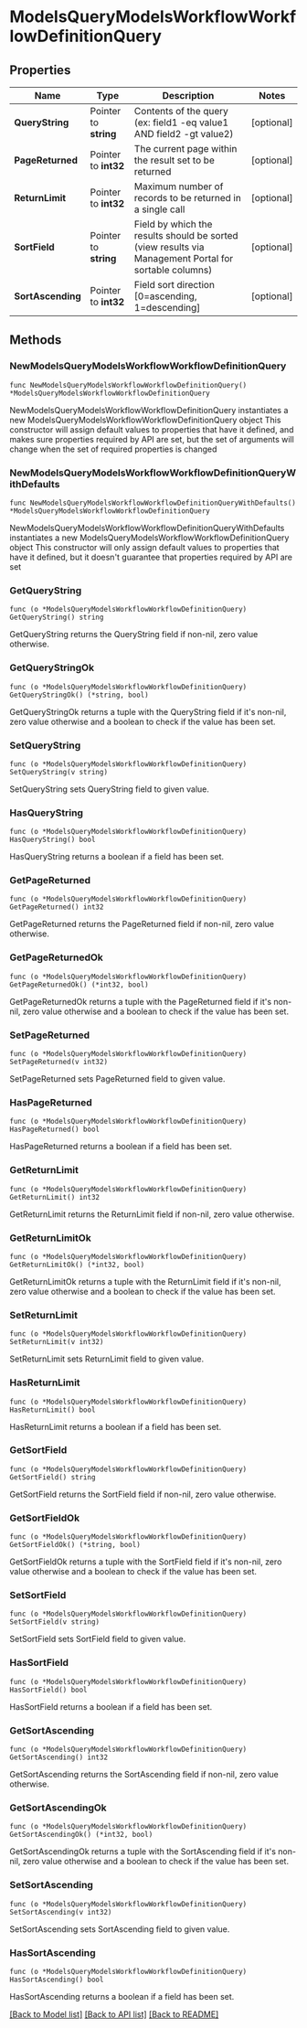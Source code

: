 # ModelsQueryModelsWorkflowWorkflowDefinitionQuery

## Properties

Name | Type | Description | Notes
------------ | ------------- | ------------- | -------------
**QueryString** | Pointer to **string** | Contents of the query (ex: field1 -eq value1 AND field2 -gt value2) | [optional] 
**PageReturned** | Pointer to **int32** | The current page within the result set to be returned | [optional] 
**ReturnLimit** | Pointer to **int32** | Maximum number of records to be returned in a single call | [optional] 
**SortField** | Pointer to **string** | Field by which the results should be sorted (view results via Management Portal for sortable columns) | [optional] 
**SortAscending** | Pointer to **int32** | Field sort direction [0&#x3D;ascending, 1&#x3D;descending] | [optional] 

## Methods

### NewModelsQueryModelsWorkflowWorkflowDefinitionQuery

`func NewModelsQueryModelsWorkflowWorkflowDefinitionQuery() *ModelsQueryModelsWorkflowWorkflowDefinitionQuery`

NewModelsQueryModelsWorkflowWorkflowDefinitionQuery instantiates a new ModelsQueryModelsWorkflowWorkflowDefinitionQuery object
This constructor will assign default values to properties that have it defined,
and makes sure properties required by API are set, but the set of arguments
will change when the set of required properties is changed

### NewModelsQueryModelsWorkflowWorkflowDefinitionQueryWithDefaults

`func NewModelsQueryModelsWorkflowWorkflowDefinitionQueryWithDefaults() *ModelsQueryModelsWorkflowWorkflowDefinitionQuery`

NewModelsQueryModelsWorkflowWorkflowDefinitionQueryWithDefaults instantiates a new ModelsQueryModelsWorkflowWorkflowDefinitionQuery object
This constructor will only assign default values to properties that have it defined,
but it doesn't guarantee that properties required by API are set

### GetQueryString

`func (o *ModelsQueryModelsWorkflowWorkflowDefinitionQuery) GetQueryString() string`

GetQueryString returns the QueryString field if non-nil, zero value otherwise.

### GetQueryStringOk

`func (o *ModelsQueryModelsWorkflowWorkflowDefinitionQuery) GetQueryStringOk() (*string, bool)`

GetQueryStringOk returns a tuple with the QueryString field if it's non-nil, zero value otherwise
and a boolean to check if the value has been set.

### SetQueryString

`func (o *ModelsQueryModelsWorkflowWorkflowDefinitionQuery) SetQueryString(v string)`

SetQueryString sets QueryString field to given value.

### HasQueryString

`func (o *ModelsQueryModelsWorkflowWorkflowDefinitionQuery) HasQueryString() bool`

HasQueryString returns a boolean if a field has been set.

### GetPageReturned

`func (o *ModelsQueryModelsWorkflowWorkflowDefinitionQuery) GetPageReturned() int32`

GetPageReturned returns the PageReturned field if non-nil, zero value otherwise.

### GetPageReturnedOk

`func (o *ModelsQueryModelsWorkflowWorkflowDefinitionQuery) GetPageReturnedOk() (*int32, bool)`

GetPageReturnedOk returns a tuple with the PageReturned field if it's non-nil, zero value otherwise
and a boolean to check if the value has been set.

### SetPageReturned

`func (o *ModelsQueryModelsWorkflowWorkflowDefinitionQuery) SetPageReturned(v int32)`

SetPageReturned sets PageReturned field to given value.

### HasPageReturned

`func (o *ModelsQueryModelsWorkflowWorkflowDefinitionQuery) HasPageReturned() bool`

HasPageReturned returns a boolean if a field has been set.

### GetReturnLimit

`func (o *ModelsQueryModelsWorkflowWorkflowDefinitionQuery) GetReturnLimit() int32`

GetReturnLimit returns the ReturnLimit field if non-nil, zero value otherwise.

### GetReturnLimitOk

`func (o *ModelsQueryModelsWorkflowWorkflowDefinitionQuery) GetReturnLimitOk() (*int32, bool)`

GetReturnLimitOk returns a tuple with the ReturnLimit field if it's non-nil, zero value otherwise
and a boolean to check if the value has been set.

### SetReturnLimit

`func (o *ModelsQueryModelsWorkflowWorkflowDefinitionQuery) SetReturnLimit(v int32)`

SetReturnLimit sets ReturnLimit field to given value.

### HasReturnLimit

`func (o *ModelsQueryModelsWorkflowWorkflowDefinitionQuery) HasReturnLimit() bool`

HasReturnLimit returns a boolean if a field has been set.

### GetSortField

`func (o *ModelsQueryModelsWorkflowWorkflowDefinitionQuery) GetSortField() string`

GetSortField returns the SortField field if non-nil, zero value otherwise.

### GetSortFieldOk

`func (o *ModelsQueryModelsWorkflowWorkflowDefinitionQuery) GetSortFieldOk() (*string, bool)`

GetSortFieldOk returns a tuple with the SortField field if it's non-nil, zero value otherwise
and a boolean to check if the value has been set.

### SetSortField

`func (o *ModelsQueryModelsWorkflowWorkflowDefinitionQuery) SetSortField(v string)`

SetSortField sets SortField field to given value.

### HasSortField

`func (o *ModelsQueryModelsWorkflowWorkflowDefinitionQuery) HasSortField() bool`

HasSortField returns a boolean if a field has been set.

### GetSortAscending

`func (o *ModelsQueryModelsWorkflowWorkflowDefinitionQuery) GetSortAscending() int32`

GetSortAscending returns the SortAscending field if non-nil, zero value otherwise.

### GetSortAscendingOk

`func (o *ModelsQueryModelsWorkflowWorkflowDefinitionQuery) GetSortAscendingOk() (*int32, bool)`

GetSortAscendingOk returns a tuple with the SortAscending field if it's non-nil, zero value otherwise
and a boolean to check if the value has been set.

### SetSortAscending

`func (o *ModelsQueryModelsWorkflowWorkflowDefinitionQuery) SetSortAscending(v int32)`

SetSortAscending sets SortAscending field to given value.

### HasSortAscending

`func (o *ModelsQueryModelsWorkflowWorkflowDefinitionQuery) HasSortAscending() bool`

HasSortAscending returns a boolean if a field has been set.


[[Back to Model list]](../README.md#documentation-for-models) [[Back to API list]](../README.md#documentation-for-api-endpoints) [[Back to README]](../README.md)



